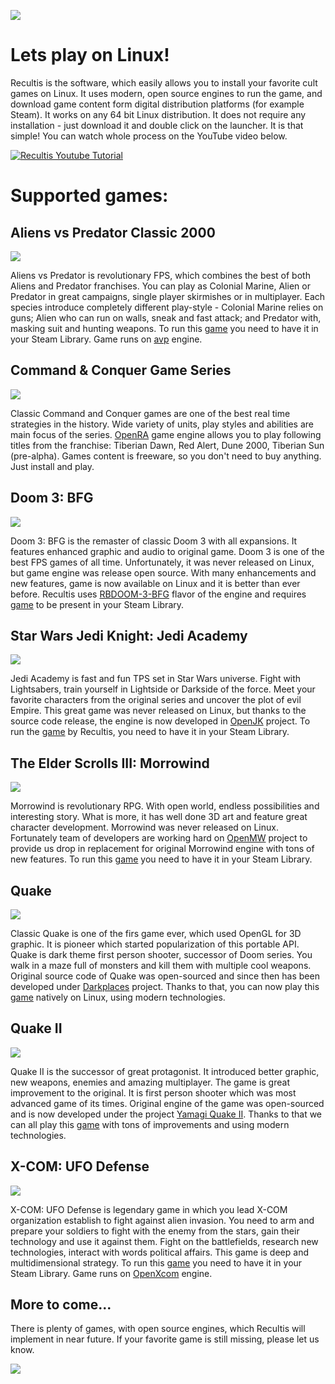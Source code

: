![](https://github.com/makson96/Recultis/raw/master/assets/html/recultis-screen.png)

# [](#header-1)Lets play on Linux!

Recultis is the software, which easily allows you to install your favorite cult games on Linux. 
It uses modern, open source engines to run the game, and download game content form digital distribution platforms (for example Steam).
It works on any 64 bit Linux distribution. It does not require any installation - just download it and double click on the launcher. It is that simple! You can watch whole process on the YouTube video below.

[![Recultis Youtube Tutorial](https://github.com/makson96/Recultis/raw/master/assets/html/youtube-screen.png)](https://youtu.be/9wHCbyPZ6Eo "Recultis Youtube Tutorial")

# [](#header-1)Supported games:

## [](#header-2)Aliens vs Predator Classic 2000

![](https://github.com/makson96/Recultis/raw/master/assets/html/avp-screen.png)

Aliens vs Predator is revolutionary FPS, which combines the best of both Aliens and Predator franchises. You can play as Colonial Marine, Alien or Predator in great campaigns, single player skirmishes or in multiplayer. Each species introduce completely different play-style - Colonial Marine relies on guns; Alien who can run on walls, sneak and fast attack; and Predator with, masking suit and hunting weapons. To run this [game](http://store.steampowered.com/app/3730/) you need to have it in your Steam Library. Game runs on [avp](https://icculus.org/avp/) engine.

## [](#header-2)Command & Conquer Game Series

![](https://github.com/makson96/Recultis/raw/master/assets/html/openra-ra-screen.png)

Classic Command and Conquer games are one of the best real time strategies in the history. Wide variety of units, play styles and abilities are main focus of the series. [OpenRA](http://www.openra.net/) game engine allows you to play following titles from the franchise: Tiberian Dawn, Red Alert, Dune 2000, Tiberian Sun (pre-alpha). Games content is freeware, so you don't need to buy anything. Just install and play.

## [](#header-2)Doom 3: BFG

![](https://github.com/makson96/Recultis/raw/master/assets/html/rbdoom3-screen.png)

Doom 3: BFG is the remaster of classic Doom 3 with all expansions. It features enhanced graphic and audio to original game. Doom 3 is one of the best FPS games of all time. Unfortunately, it was never released on Linux, but game engine was release open source. With many enhancements and new features, game is now available on Linux and it is better than ever before. Recultis uses [RBDOOM-3-BFG](https://github.com/RobertBeckebans/RBDOOM-3-BFG) flavor of the engine and requires [game](http://store.steampowered.com/app/208200/) to be present in your Steam Library.

## [](#header-2)Star Wars Jedi Knight: Jedi Academy

![](https://github.com/makson96/Recultis/raw/master/assets/html/openjk-screen.png)

Jedi Academy is fast and fun TPS set in Star Wars universe. Fight with Lightsabers, train yourself in Lightside or Darkside of the force. Meet your favorite characters from the original series and uncover the plot of evil Empire. This great game was never released on Linux, but thanks to the source code release, the engine is now developed in [OpenJK](https://github.com/JACoders/OpenJK) project. To run the [game](http://store.steampowered.com/app/6020/) by Recultis, you need to have it in your Steam Library.

## [](#header-2)The Elder Scrolls III: Morrowind

![](https://github.com/makson96/Recultis/raw/master/assets/html/openmw-screen.png)

Morrowind is revolutionary RPG. With open world, endless possibilities and interesting story. What is more, it has well done 3D art and feature great character development. Morrowind was never released on Linux. Fortunately team of developers are working hard on [OpenMW](https://github.com/OpenMW/openmw) project to provide us drop in replacement for original Morrowind engine with tons of new features. To run this [game](http://store.steampowered.com/app/22320/) you need to have it in your Steam Library.

## [](#header-2)Quake

![](https://github.com/makson96/Recultis/raw/master/assets/html/darkplaces-screen.png)

Classic Quake is one of the firs game ever, which used OpenGL for 3D graphic. It is pioneer which started popularization of this portable API. Quake is dark theme first person shooter, successor of Doom series. You walk in a maze full of monsters and kill them with multiple cool weapons. Original source code of Quake was open-sourced and since then has been developed under [Darkplaces](https://icculus.org/projects/twilight/darkplaces/) project. Thanks to that, you can now play this [game](http://store.steampowered.com/app/2310/) natively on Linux, using modern technologies.

## [](#header-2)Quake II

![](https://github.com/makson96/Recultis/raw/master/assets/html/yquake2-screen.png)

Quake II is the successor of great protagonist. It introduced better graphic, new weapons, enemies and amazing multiplayer. The game is great improvement to the original. It is first person shooter which was most advanced game of its times. Original engine of the game was open-sourced and is now developed under the project [Yamagi Quake II](https://www.yamagi.org/quake2/). Thanks to that we can all play this [game](http://store.steampowered.com/app/2320/) with tons of improvements and using modern technologies.

## [](#header-2)X-COM: UFO Defense

![](https://github.com/makson96/Recultis/raw/master/assets/html/openxcom-screen.png)

X-COM: UFO Defense is legendary game in which you lead X-COM organization establish to fight against alien invasion. You need to arm and prepare your soldiers to fight with the enemy from the stars, gain their technology and use it against them. Fight on the battlefields, research new technologies, interact with words political affairs. This game is deep and multidimensional strategy. To run this [game](http://store.steampowered.com/app/7760/) you need to have it in your Steam Library. Game runs on [OpenXcom](https://github.com/SupSuper/OpenXcom/) engine.

## [](#header-2)More to come...

There is plenty of games, with open source engines, which Recultis will implement in near future. If your favorite game is still missing, please let us know.

![](https://github.com/makson96/Recultis/raw/master/assets/icon.png)
